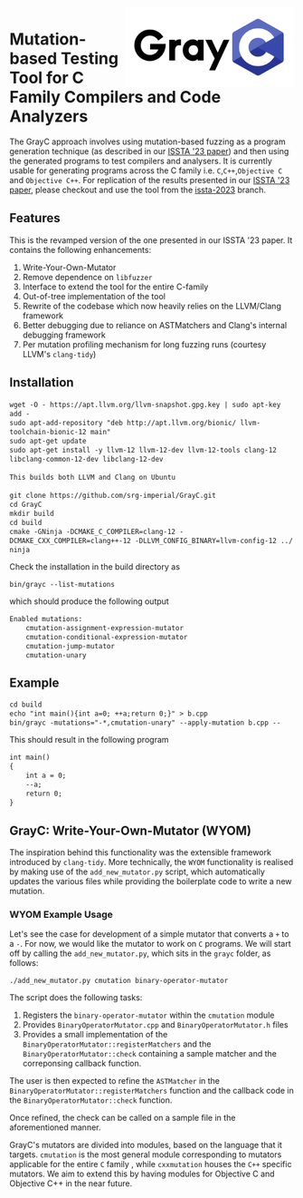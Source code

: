 <img src="img/grayc-logo.png" align="right" width="300">

# Mutation-based Testing Tool for C Family Compilers and Code Analyzers
The GrayC approach involves using mutation-based fuzzing as a program generation technique (as described in our [ISSTA '23 paper](https://srg.doc.ic.ac.uk/files/papers/grayc-issta-23.pdf)) and then using the generated programs to test compilers and analysers. It is currently usable for generating programs across the C family i.e. `C`,`C++`,`Objective C` and `Objective C++`. For replication of the results presented in our [ISSTA '23 paper](https://srg.doc.ic.ac.uk/files/papers/grayc-issta-23.pdf), please checkout and use the tool from the [issta-2023](https://github.com/srg-imperial/GrayC/tree/issta-2023) branch.


## Features
This is the revamped version of the one presented in our ISSTA '23 paper. It contains the following enhancements:

1. Write-Your-Own-Mutator
2. Remove dependence on `libfuzzer`
3. Interface to extend the tool for the entire C-family
4. Out-of-tree implementation of the tool
5. Rewrite of the codebase which now heavily relies on the LLVM/Clang framework
6. Better debugging due to reliance on ASTMatchers and Clang's internal debugging framework
7. Per mutation profiling mechanism for long fuzzing runs (courtesy LLVM's `clang-tidy`)

## Installation

```
wget -O - https://apt.llvm.org/llvm-snapshot.gpg.key | sudo apt-key add -
sudo apt-add-repository "deb http://apt.llvm.org/bionic/ llvm-toolchain-bionic-12 main"
sudo apt-get update
sudo apt-get install -y llvm-12 llvm-12-dev llvm-12-tools clang-12 libclang-common-12-dev libclang-12-dev 

This builds both LLVM and Clang on Ubuntu

git clone https://github.com/srg-imperial/GrayC.git
cd GrayC
mkdir build
cd build
cmake -GNinja -DCMAKE_C_COMPILER=clang-12 -DCMAKE_CXX_COMPILER=clang++-12 -DLLVM_CONFIG_BINARY=llvm-config-12 ../
ninja
```

Check the installation in the build directory as

```
bin/grayc --list-mutations
```

which should produce the following output
```
Enabled mutations:
    cmutation-assignment-expression-mutator
    cmutation-conditional-expression-mutator
    cmutation-jump-mutator
    cmutation-unary
```
## Example

```
cd build 
echo "int main(){int a=0; ++a;return 0;}" > b.cpp
bin/grayc -mutations="-*,cmutation-unary" --apply-mutation b.cpp -- 
```

This should result in the following program
```
int main()
{
    int a = 0;
    --a;
    return 0;
}
```

## GrayC: Write-Your-Own-Mutator (WYOM)
The inspiration behind this functionality was the extensible framework introduced by `clang-tidy`. More technically, the `WYOM` functionality is realised by making use of the `add_new_mutator.py` script, which automatically updates the various files while providing the boilerplate code to write a new mutation. 

### WYOM Example Usage
Let's see the case for development of a simple mutator that converts a `+` to a `-`. For now, we would like the mutator to work on `C` programs. We will start off by calling the `add_new_mutator.py`, which sits in the `grayc` folder, as follows:

```
./add_new_mutator.py cmutation binary-operator-mutator
```
 The script does the following tasks:

1. Registers the `binary-operator-mutator` within the `cmutation` module 
2. Provides `BinaryOperatorMutator.cpp` and `BinaryOperatorMutator.h` files
3. Provides a small implementation of the `BinaryOperatorMutator::registerMatchers` and the `BinaryOperatorMutator::check` containing a sample matcher and the correponsing callback function. 

The user is then expected to refine the `ASTMatcher` in the `BinaryOperatorMutator::registerMatchers` function and the callback code in the `BinaryOperatorMutator::check` function. 

Once refined, the check can be called on a sample file in the aforementioned manner. 

GrayC's mutators are divided into modules, based on the language that it targets. `cmutation` is the most general module corresponding to mutators applicable for the entire `C` family , while `cxxmutation` houses the `C++` specific mutators. We aim to extend this by having modules for Objective C and Objective C++ in the near future. 


